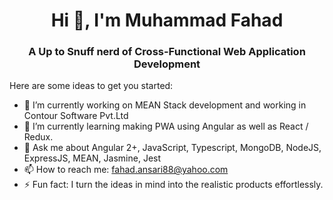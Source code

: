 <h1 align="center">Hi 👋, I'm Muhammad Fahad </h1>

<h3 align="center">A Up to Snuff nerd of Cross-Functional Web Application Development</h3>


Here are some ideas to get you started:

- 🔭 I’m currently working on MEAN Stack development and working in Contour Software Pvt.Ltd
- 🌱 I’m currently learning making PWA using Angular as well as React / Redux.
- 💬 Ask me about Angular 2+, JavaScript, Typescript, MongoDB, NodeJS, ExpressJS, MEAN, Jasmine, Jest
- 📫 How to reach me: fahad.ansari88@yahoo.com
- ⚡ Fun fact: I turn the ideas in mind into the realistic products effortlessly.
